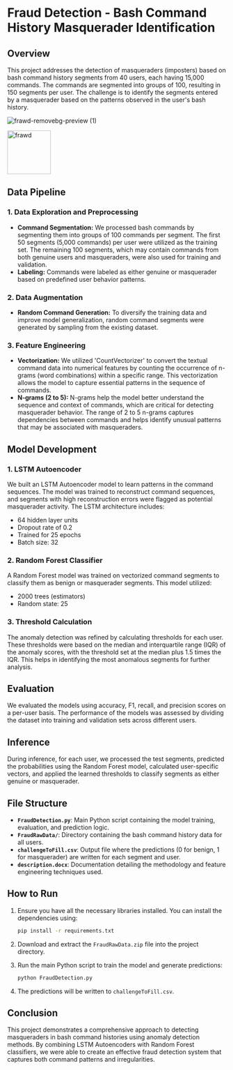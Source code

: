 
# Fraud Detection - Bash Command History Masquerader Identification

## Overview

This project addresses the detection of masqueraders (imposters) based on bash command history segments from 40 users, each having 15,000 commands. The commands are segmented into groups of 100, resulting in 150 segments per user. The challenge is to identify the segments entered by a masquerader based on the patterns observed in the user's bash history.


![frawd-removebg-preview (1)]()

<img src="https://github.com/user-attachments/assets/955ceb0e-940d-4f30-8d3f-63b954d91c4f" alt="frawd" width="100"/> 




## Data Pipeline

### 1. Data Exploration and Preprocessing
- **Command Segmentation:** We processed bash commands by segmenting them into groups of 100 commands per segment. The first 50 segments (5,000 commands) per user were utilized as the training set. The remaining 100 segments, which may contain commands from both genuine users and masqueraders, were also used for training and validation.
- **Labeling:** Commands were labeled as either genuine or masquerader based on predefined user behavior patterns.

### 2. Data Augmentation
- **Random Command Generation:** To diversify the training data and improve model generalization, random command segments were generated by sampling from the existing dataset.

### 3. Feature Engineering
- **Vectorization:** We utilized 'CountVectorizer' to convert the textual command data into numerical features by counting the occurrence of n-grams (word combinations) within a specific range. This vectorization allows the model to capture essential patterns in the sequence of commands.
- **N-grams (2 to 5):** N-grams help the model better understand the sequence and context of commands, which are critical for detecting masquerader behavior. The range of 2 to 5 n-grams captures dependencies between commands and helps identify unusual patterns that may be associated with masqueraders.

## Model Development

### 1. LSTM Autoencoder
We built an LSTM Autoencoder model to learn patterns in the command sequences. The model was trained to reconstruct command sequences, and segments with high reconstruction errors were flagged as potential masquerader activity. The LSTM architecture includes:
- 64 hidden layer units
- Dropout rate of 0.2
- Trained for 25 epochs
- Batch size: 32

### 2. Random Forest Classifier
A Random Forest model was trained on vectorized command segments to classify them as benign or masquerader segments. This model utilized:
- 2000 trees (estimators)
- Random state: 25

### 3. Threshold Calculation
The anomaly detection was refined by calculating thresholds for each user. These thresholds were based on the median and interquartile range (IQR) of the anomaly scores, with the threshold set at the median plus 1.5 times the IQR. This helps in identifying the most anomalous segments for further analysis.

## Evaluation

We evaluated the models using accuracy, F1, recall, and precision scores on a per-user basis. The performance of the models was assessed by dividing the dataset into training and validation sets across different users.

## Inference

During inference, for each user, we processed the test segments, predicted the probabilities using the Random Forest model, calculated user-specific vectors, and applied the learned thresholds to classify segments as either genuine or masquerader.

## File Structure

- **`FraudDetection.py`**: Main Python script containing the model training, evaluation, and prediction logic.
- **`FraudRawData/`**: Directory containing the bash command history data for all users.
- **`challengeToFill.csv`**: Output file where the predictions (0 for benign, 1 for masquerader) are written for each segment and user.
- **`description.docx`**: Documentation detailing the methodology and feature engineering techniques used.

## How to Run

1. Ensure you have all the necessary libraries installed. You can install the dependencies using:
    ```bash
    pip install -r requirements.txt
    ```

2. Download and extract the `FraudRawData.zip` file into the project directory.

3. Run the main Python script to train the model and generate predictions:
    ```bash
    python FraudDetection.py
    ```

4. The predictions will be written to `challengeToFill.csv`.

## Conclusion

This project demonstrates a comprehensive approach to detecting masqueraders in bash command histories using anomaly detection methods. By combining LSTM Autoencoders with Random Forest classifiers, we were able to create an effective fraud detection system that captures both command patterns and irregularities.
